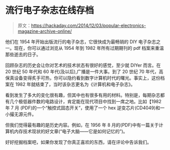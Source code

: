# 流行电子杂志在线存档

> 原文：<https://hackaday.com/2014/12/03/popular-electronics-magazine-archive-online/>

他们在 1954 年开始出版流行的电子杂志，它很快成为最畅销的 DIY 电子杂志之一。现在，你可以通过浏览从 1954 年到 1982 年所有过期期刊的 pdf 档案来重温那些逝去的日子。

回顾杂志的历史会让你对艺术的技术状态有很好的感觉，至少就 DIYer 而言。在 20 世纪 50 年代和 60 年代(及以后),广播是一件大事。到了 20 世纪 70 年代，高保真设备变得炙手可热，你可以隐约看到数字计算机时代的曙光。事实上，这份档案在 1982 年就结束了，当时该杂志更名为《计算机和电子杂志》。

看到发生了多大的变化很有趣，但其中也有很多有用的材料。特别是，每期杂志都有几个极低器件数的电路设计，肯定能在现代项目中找到一席之地。比如【1982 年 7 月 (PDF)的一个“触控式固态开关”，使用了一个 hex 逆变芯片(CD4049)和一小撮无源元件。

但我们觉得最有趣的是历史内容。例如，在 1956 年 8 月的(PDF)中有一篇关于计算机内存技术现状的好文章(“电子大脑——它是如何记忆的”)。

好好挖掘档案吧，如果你发现了你真正喜欢的东西，请在评论中告诉我们。